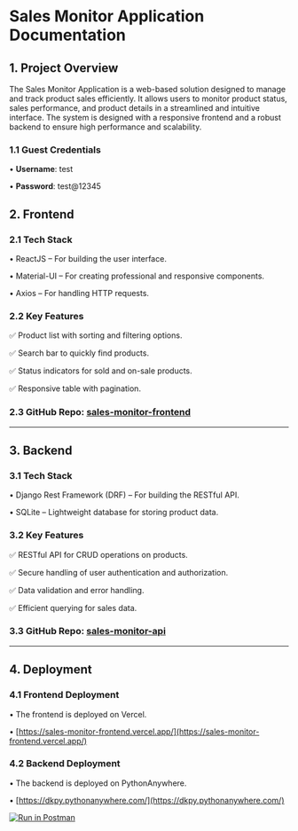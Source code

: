 # Sales Monitor Application Documentation

## 1. Project Overview

The Sales Monitor Application is a web-based solution designed to manage and track product sales efficiently. It allows users to monitor product status, sales performance, and product details in a streamlined and intuitive interface. The system is designed with a responsive frontend and a robust backend to ensure high performance and scalability.

### 1.1 Guest Credentials

• **Username**: test

• **Password**: test@12345


## 2. Frontend

### 2.1 Tech Stack

• ReactJS – For building the user interface.

• Material-UI – For creating professional and responsive components.

• Axios – For handling HTTP requests.

### 2.2 Key Features

✅ Product list with sorting and filtering options.

✅ Search bar to quickly find products.

✅ Status indicators for sold and on-sale products.

✅ Responsive table with pagination.

### 2.3 GitHub Repo: [sales-monitor-frontend](https://github.com/deepak404found/sales-monitor-frontend.git)

________________________________________

## 3. Backend

### 3.1 Tech Stack

• Django Rest Framework (DRF) – For building the RESTful API.

• SQLite – Lightweight database for storing product data.

### 3.2 Key Features

✅ RESTful API for CRUD operations on products.

✅ Secure handling of user authentication and authorization.

✅ Data validation and error handling.

✅ Efficient querying for sales data.

### 3.3 GitHub Repo: [sales-monitor-api](https://github.com/deepak404found/sales-monitor-api.git)

________________________________________

## 4. Deployment

### 4.1 Frontend Deployment

• The frontend is deployed on Vercel. 

• [https://sales-monitor-frontend.vercel.app/](https://sales-monitor-frontend.vercel.app/)

### 4.2 Backend Deployment

• The backend is deployed on PythonAnywhere.

• [https://dkpy.pythonanywhere.com/](https://dkpy.pythonanywhere.com/)

[![Run in Postman](https://run.pstmn.io/button.svg)](https://documenter.getpostman.com/view/17055995/2sAYkAPh7S)
